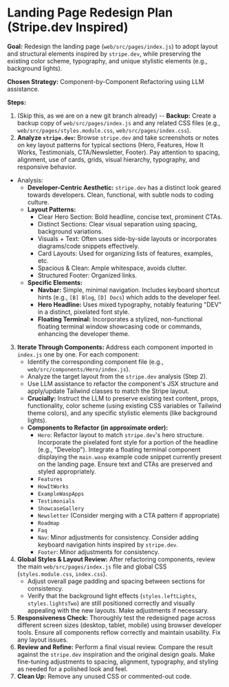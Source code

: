 # Landing Page Redesign Plan (Stripe.dev Inspired)

**Goal:** Redesign the landing page (`web/src/pages/index.js`) to adopt layout and structural elements inspired by `stripe.dev`, while preserving the existing color scheme, typography, and unique stylistic elements (e.g., background lights).

**Chosen Strategy:** Component-by-Component Refactoring using LLM assistance.

**Steps:**

1.  (Skip this, as we are on a new git branch already) -- **Backup:** Create a backup copy of `web/src/pages/index.js` and any related CSS files (e.g., `web/src/pages/styles.module.css`, `web/src/pages/index.css`).
2.  **Analyze `stripe.dev`:** Browse `stripe.dev` and take screenshots or notes on key layout patterns for typical sections (Hero, Features, How It Works, Testimonials, CTA/Newsletter, Footer). Pay attention to spacing, alignment, use of cards, grids, visual hierarchy, typography, and responsive behavior.
  - Analysis: 
    - **Developer-Centric Aesthetic:** `stripe.dev` has a distinct look geared towards developers. Clean, functional, with subtle nods to coding culture.
    - **Layout Patterns:**
        - Clear Hero Section: Bold headline, concise text, prominent CTAs.
        - Distinct Sections: Clear visual separation using spacing, background variations.
        - Visuals + Text: Often uses side-by-side layouts or incorporates diagrams/code snippets effectively.
        - Card Layouts: Used for organizing lists of features, examples, etc.
        - Spacious & Clean: Ample whitespace, avoids clutter.
        - Structured Footer: Organized links.
    - **Specific Elements:**
        - **Navbar:** Simple, minimal navigation. Includes keyboard shortcut hints (e.g., `[B] Blog`, `[D] Docs`) which adds to the developer feel.
        - **Hero Headline:** Uses mixed typography, notably featuring "DEV" in a distinct, pixelated font style.
        - **Floating Terminal:** Incorporates a stylized, non-functional floating terminal window showcasing code or commands, enhancing the developer theme.
3.  **Iterate Through Components:** Address each component imported in `index.js` one by one. For each component:
    *   Identify the corresponding component file (e.g., `web/src/components/Hero/index.js`).
    *   Analyze the target layout from the `stripe.dev` analysis (Step 2).
    *   Use LLM assistance to refactor the component's JSX structure and apply/update Tailwind classes to match the Stripe layout.
    *   **Crucially:** Instruct the LLM to preserve existing text content, props, functionality, color scheme (using existing CSS variables or Tailwind theme colors), and any specific stylistic elements (like background lights).
    *   **Components to Refactor (in approximate order):**
        *   `Hero`: Refactor layout to match `stripe.dev`'s hero structure. Incorporate the pixelated font style for a portion of the headline (e.g., "Develop"). Integrate a floating terminal component displaying the `main.wasp` example code snippet currently present on the landing page. Ensure text and CTAs are preserved and styled appropriately.
        *   `Features`
        *   `HowItWorks`
        *   `ExampleWaspApps`
        *   `Testimonials`
        *   `ShowcaseGallery`
        *   `Newsletter` (Consider merging with a CTA pattern if appropriate)
        *   `Roadmap`
        *   `Faq`
        *   `Nav`: Minor adjustments for consistency. Consider adding keyboard navigation hints inspired by `stripe.dev`.
        *   `Footer`: Minor adjustments for consistency.
4.  **Global Styles & Layout Review:** After refactoring components, review the main `web/src/pages/index.js` file and global CSS (`styles.module.css`, `index.css`).
    *   Adjust overall page padding and spacing between sections for consistency.
    *   Verify that the background light effects (`styles.leftLights`, `styles.lightsTwo`) are still positioned correctly and visually appealing with the new layouts. Make adjustments if necessary.
5.  **Responsiveness Check:** Thoroughly test the redesigned page across different screen sizes (desktop, tablet, mobile) using browser developer tools. Ensure all components reflow correctly and maintain usability. Fix any layout issues.
6.  **Review and Refine:** Perform a final visual review. Compare the result against the `stripe.dev` inspiration and the original design goals. Make fine-tuning adjustments to spacing, alignment, typography, and styling as needed for a polished look and feel.
7.  **Clean Up:** Remove any unused CSS or commented-out code.
